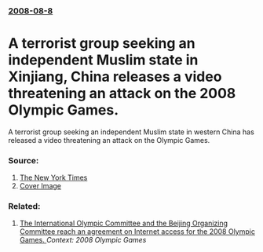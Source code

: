 ### [2008-08-8](/news/2008/08/8/index.md)

#  A terrorist group seeking an independent Muslim state in Xinjiang, China releases a video threatening an attack on the 2008 Olympic Games. 

A terrorist group seeking an independent Muslim state in western China has released a video threatening an attack on the Olympic Games.


### Source:

1. [The New York Times](http://www.nytimes.com/2008/08/08/sports/olympics/08china.html)
1. [Cover Image](https://static01.nyt.com/images/icons/t_logo_291_black.png)

### Related:

1. [ The International Olympic Committee and the Beijing Organizing Committee reach an agreement on Internet access for the 2008 Olympic Games. ](/news/2008/08/1/the-international-olympic-committee-and-the-beijing-organizing-committee-reach-an-agreement-on-internet-access-for-the-2008-olympic-games.md) _Context: 2008 Olympic Games_
